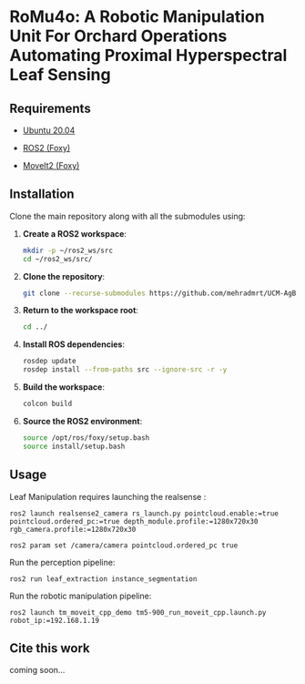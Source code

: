 # RoMu4o: A Robotic Manipulation Unit For Orchard Operations Automating Proximal Hyperspectral Leaf Sensing

## Requirements

- [Ubuntu 20.04](https://releases.ubuntu.com/20.04/)

- [ROS2 (Foxy)](https://docs.ros.org/en/foxy/Installation.html)  

- [MoveIt2 (Foxy)](https://moveit.ai/install-moveit2/binary/)

## Installation

Clone the main repository along with all the submodules using:

1. **Create a ROS2 workspace**:
    ```sh
    mkdir -p ~/ros2_ws/src
    cd ~/ros2_ws/src/
    ```

2. **Clone the repository**:
   
    ```sh
    git clone --recurse-submodules https://github.com/mehradmrt/UCM-AgBot-ROS2 
    ```

3. **Return to the workspace root**:
    ```sh
    cd ../
    ```

4. **Install ROS dependencies**:
    ```sh
    rosdep update
    rosdep install --from-paths src --ignore-src -r -y
    ```

5. **Build the workspace**:
    ```sh
    colcon build 
    ```

6. **Source the ROS2 environment**:
    ```sh
    source /opt/ros/foxy/setup.bash
    source install/setup.bash
    ```

## Usage

Leaf Manipulation requires launching the realsense :

    ros2 launch realsense2_camera rs_launch.py pointcloud.enable:=true pointcloud.ordered_pc:=true depth_module.profile:=1280x720x30 rgb_camera.profile:=1280x720x30

    ros2 param set /camera/camera pointcloud.ordered_pc true

Run the perception pipeline:

    ros2 run leaf_extraction instance_segmentation

Run the robotic manipulation pipeline:

    ros2 launch tm_moveit_cpp_demo tm5-900_run_moveit_cpp.launch.py robot_ip:=192.168.1.19

## Cite this work

coming soon...
